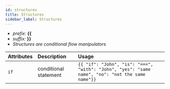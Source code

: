 ```yaml
---
id: structures
title: Structures
sidebar_label: Structures
---
```


* _prefix:_ __{{__
* _suffix:_ __}}__
* _Structures are conditional flow manipulators_

| Attributes | Description           | Usage                                                                                           |
| :--------- | :-------------------- | :---------------------------------------------------------------------------------------------- |
| `if`       | conditional statement | `{{ "if": "John", "is": "===", "with": "John", "yes": "same name", "no": "not the same name"}}` |
